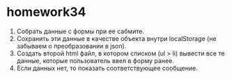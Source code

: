 # homework34

1. Собрать данные с формы при ее сабмите.
2. Сохранить эти данные в качестве объекта внутри localStorage (не забываем о преобразовании в json).
3. Создать второй html файл, в котором списком (ul > li) вывести все те данные, которые пользователь ввел в форму ранее.
4. Если данных нет, то показать соответствующее сообщение.
